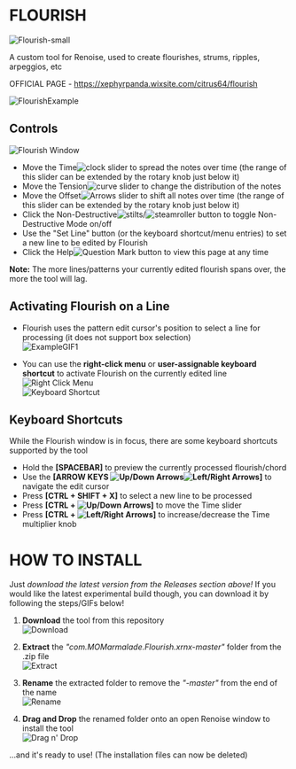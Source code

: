 # FLOURISH
![Flourish-small](https://raw.githubusercontent.com/M-O-Marmalade/Pix/master/flourish-small.png)

A custom tool for Renoise, used to create flourishes, strums, ripples, arpeggios, etc

OFFICIAL PAGE - https://xephyrpanda.wixsite.com/citrus64/flourish

![FlourishExample](https://raw.githubusercontent.com/M-O-Marmalade/Pix/master/flourishsample.PNG)

## Controls
![Flourish Window](https://raw.githubusercontent.com/M-O-Marmalade/Pix/master/flourishwindow.PNG)
+ Move the Time![clock](https://raw.githubusercontent.com/M-O-Marmalade/com.MOMarmalade.Flourish.xrnx/master/Bitmaps/clock.bmp) slider to spread the notes over time (the range of this slider can be extended by the rotary knob just below it)
+ Move the Tension![curve](https://raw.githubusercontent.com/M-O-Marmalade/com.MOMarmalade.Flourish.xrnx/master/Bitmaps/curve.bmp) slider to change the distribution of the notes
+ Move the Offset![Arrows](https://raw.githubusercontent.com/M-O-Marmalade/com.MOMarmalade.Flourish.xrnx/master/Bitmaps/arrows.bmp) slider to shift all notes over time (the range of this slider can be extended by the rotary knob just below it)
+ Click the Non-Destructive![stilts](https://raw.githubusercontent.com/M-O-Marmalade/com.MOMarmalade.Flourish.xrnx/master/Bitmaps/stilts.bmp)/![steamroller](https://raw.githubusercontent.com/M-O-Marmalade/com.MOMarmalade.Flourish.xrnx/master/Bitmaps/steamroller.bmp) button to toggle Non-Destructive Mode on/off
+ Use the "Set Line" button (or the keyboard shortcut/menu entries) to set a new line to be edited by Flourish
+ Click the Help![Question Mark](https://raw.githubusercontent.com/M-O-Marmalade/com.MOMarmalade.Flourish.xrnx/master/Bitmaps/question.bmp) button to view this page at any time

**Note:** The more lines/patterns your currently edited flourish spans over, the more the tool will lag.

## Activating Flourish on a Line
+ Flourish uses the pattern edit cursor's position to select a line for processing (it does not support box selection)\
![ExampleGIF1](https://raw.githubusercontent.com/M-O-Marmalade/Pix/master/flourishexample1.gif)

+ You can use the **right-click menu** or **user-assignable keyboard shortcut** to activate Flourish on the currently edited line\
![Right Click Menu](https://raw.githubusercontent.com/M-O-Marmalade/Pix/master/rightclick.jpg)\
![Keyboard Shortcut](https://raw.githubusercontent.com/M-O-Marmalade/Pix/master/keyboardshortcut.jpg)

## Keyboard Shortcuts
While the Flourish window is in focus, there are some keyboard shortcuts supported by the tool
+ Hold the **[SPACEBAR]** to preview the currently processed flourish/chord
+ Use the **[ARROW KEYS ![Up/Down Arrows](https://raw.githubusercontent.com/M-O-Marmalade/Pix/master/updownArrows.png)![Left/Right Arrows](https://raw.githubusercontent.com/M-O-Marmalade/Pix/master/leftrightArrows.png)]** to navigate the edit cursor
+ Press **[CTRL + SHIFT + X]** to select a new line to be processed
+ Press **[CTRL + ![Up/Down Arrows](https://raw.githubusercontent.com/M-O-Marmalade/Pix/master/updownArrows.png)]** to move the Time slider
+ Press **[CTRL + ![Left/Right Arrows](https://raw.githubusercontent.com/M-O-Marmalade/Pix/master/leftrightArrows.png)]** to increase/decrease the Time multiplier knob

# HOW TO INSTALL

Just *download the latest version from the Releases section above!* If you would like the latest experimental build though, you can download it by following the steps/GIFs below!

1. **Download** the tool from this repository\
![Download](https://raw.githubusercontent.com/M-O-Marmalade/Pix/master/downloadflourish.gif)


2. **Extract** the *"com.MOMarmalade.Flourish.xrnx-master"* folder from the .zip file\
![Extract](https://raw.githubusercontent.com/M-O-Marmalade/Pix/master/extractflourish.gif)


3. **Rename** the extracted folder to remove the *"-master"* from the end of the name\
![Rename](https://raw.githubusercontent.com/M-O-Marmalade/Pix/master/renameflourish.gif)


4. **Drag and Drop** the renamed folder onto an open Renoise window to install the tool\
![Drag n' Drop](https://raw.githubusercontent.com/M-O-Marmalade/Pix/master/dragndropflourish.gif)


...and it's ready to use! (The installation files can now be deleted)
